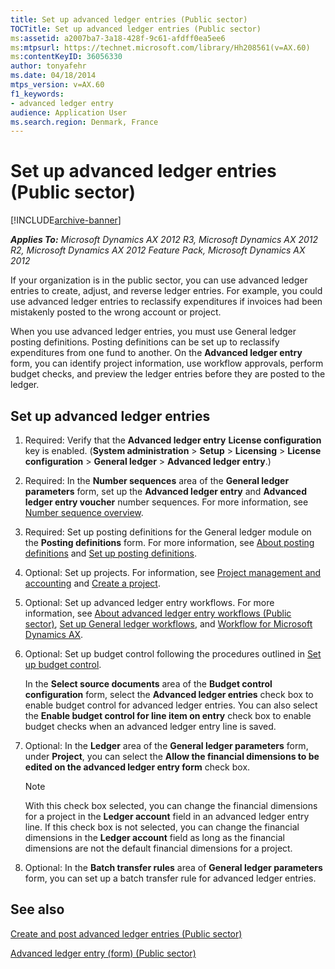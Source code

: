 ```yaml
---
title: Set up advanced ledger entries (Public sector)
TOCTitle: Set up advanced ledger entries (Public sector)
ms:assetid: a2007ba7-3a18-428f-9c61-afdff0ea5ee6
ms:mtpsurl: https://technet.microsoft.com/library/Hh208561(v=AX.60)
ms:contentKeyID: 36056330
author: tonyafehr
ms.date: 04/18/2014
mtps_version: v=AX.60
f1_keywords:
- advanced ledger entry
audience: Application User
ms.search.region: Denmark, France
---
```


# Set up advanced ledger entries (Public sector) 


[!INCLUDE[archive-banner](includes/archive-banner.md)]


_**Applies To:** Microsoft Dynamics AX 2012 R3, Microsoft Dynamics AX 2012 R2, Microsoft Dynamics AX 2012 Feature Pack, Microsoft Dynamics AX 2012_

If your organization is in the public sector, you can use advanced ledger entries to create, adjust, and reverse ledger entries. For example, you could use advanced ledger entries to reclassify expenditures if invoices had been mistakenly posted to the wrong account or project.

When you use advanced ledger entries, you must use General ledger posting definitions. Posting definitions can be set up to reclassify expenditures from one fund to another. On the **Advanced ledger entry** form, you can identify project information, use workflow approvals, perform budget checks, and preview the ledger entries before they are posted to the ledger.

## Set up advanced ledger entries

1.  Required: Verify that the **Advanced ledger entry** **License configuration** key is enabled. (**System administration** \> **Setup** \> **Licensing** \> **License configuration** \> **General ledger** \> **Advanced ledger entry**.)

2.  Required: In the **Number sequences** area of the **General ledger parameters** form, set up the **Advanced ledger entry** and **Advanced ledger entry voucher** number sequences. For more information, see [Number sequence overview](number-sequence-overview.md).

3.  Required: Set up posting definitions for the General ledger module on the **Posting definitions** form. For more information, see [About posting definitions](about-posting-definitions.md) and [Set up posting definitions](set-up-posting-definitions.md).

4.  Optional: Set up projects. For information, see [Project management and accounting](project-management-and-accounting.md) and [Create a project](create-a-project.md).

5.  Optional: Set up advanced ledger entry workflows. For more information, see [About advanced ledger entry workflows (Public sector)](about-advanced-ledger-entry-workflows-public-sector.md), [Set up General ledger workflows](set-up-general-ledger-workflows.md), and [Workflow for Microsoft Dynamics AX](workflow-for-microsoft-dynamics-ax.md).

6.  Optional: Set up budget control following the procedures outlined in [Set up budget control](set-up-budget-control.md).
    
    In the **Select source documents** area of the **Budget control configuration** form, select the **Advanced ledger entries** check box to enable budget control for advanced ledger entries. You can also select the **Enable budget control for line item on entry** check box to enable budget checks when an advanced ledger entry line is saved.

7.  Optional: In the **Ledger** area of the **General ledger parameters** form, under **Project**, you can select the **Allow the financial dimensions to be edited on the advanced ledger entry form** check box.
    

    > [!NOTE]
    > <P>With this check box selected, you can change the financial dimensions for a project in the <STRONG>Ledger account</STRONG> field in an advanced ledger entry line. If this check box is not selected, you can change the financial dimensions in the <STRONG>Ledger account</STRONG> field as long as the financial dimensions are not the default financial dimensions for a project.</P>



8.  Optional: In the **Batch transfer rules** area of **General ledger parameters** form, you can set up a batch transfer rule for advanced ledger entries.

## See also

[Create and post advanced ledger entries (Public sector)](create-and-post-advanced-ledger-entries-public-sector.md)

[Advanced ledger entry (form) (Public sector)](https://technet.microsoft.com/library/hh208579\(v=ax.60\))

  


